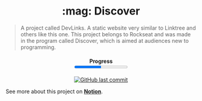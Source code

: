 <h1 align="center"> 
  :mag: Discover
</h1>

> A project called DevLinks. A static website very similar to Linktree and others like this one. This project belongs to Rockseat and was made in the program called Discover, which is aimed at audiences new to programming.

<h4 align="center">Progress<br><progress alt="Projeto 50% concluído" value="50" max="100"></progress></h4>

<p align="center">
    <a href="https://github.com/Raphael-GC/discover/commits/main">
        <img alt="GitHub last commit" src="https://img.shields.io/github/last-commit/Raphael-GC/discover">
    </a>
</p>    

See more about this project on <a href="https://efficient-sloth-d85.notion.site/Materiais-complementares-d7841615addc4269ba5c5bba12a6edbe">**Notion**</a>.
